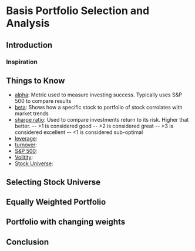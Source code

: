 # Basis Portfolio Selection and Analysis

## Introduction
### Inspiration

## Things to Know
- [alpha](https://www.investopedia.com/terms/a/alpha.asp): Metric used to measure investing success. Typically uses S&P 500 to compare results
- [beta](https://www.investopedia.com/terms/b/beta.asp): Shows how a specific stock to portfolio of stock corrolates with market trends
- [sharpe ratio](https://www.investopedia.com/terms/s/sharperatio.asp): Used to compare investments return to its risk. Higher that better.
-- >1 is considered good
-- >2 is considered great
-- >3 is considered excellent
-- <1 is considered sub-optimal
- [leverage](https://www.investopedia.com/terms/l/leverage.asp): 
- [turnover](https://www.investopedia.com/terms/t/turnoverratio.asp): 
- [S&P 500](https://www.investopedia.com/terms/s/sp500.asp): 
- [Volitity](https://www.investopedia.com/terms/v/volatility.asp): 
- [Stock Universe](https://www.investopedia.com/terms/u/universeofsecurities.asp): 

## Selecting Stock Universe

## Equally Weighted Portfolio

## Portfolio with changing weights

## Conclusion
